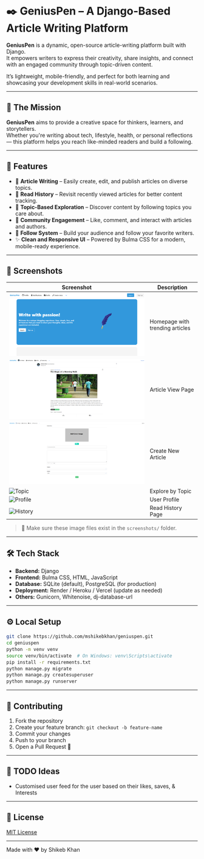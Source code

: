 # ✒️ GeniusPen – A Django-Based Article Writing Platform

**GeniusPen** is a dynamic, open-source article-writing platform built with Django.  
It empowers writers to express their creativity, share insights, and connect with an engaged community through topic-driven content.

It’s lightweight, mobile-friendly, and perfect for both learning and showcasing your development skills in real-world scenarios.

---

## 🎯 The Mission

**GeniusPen** aims to provide a creative space for thinkers, learners, and storytellers.  
Whether you're writing about tech, lifestyle, health, or personal reflections — this platform helps you reach like-minded readers and build a following.

---

## 🚀 Features

- 📝 **Article Writing** – Easily create, edit, and publish articles on diverse topics.  
- 📖 **Read History** – Revisit recently viewed articles for better content tracking.  
- 📌 **Topic-Based Exploration** – Discover content by following topics you care about.  
- 💬 **Community Engagement** – Like, comment, and interact with articles and authors.  
- 🔗 **Follow System** – Build your audience and follow your favorite writers.  
- ✨ **Clean and Responsive UI** – Powered by Bulma CSS for a modern, mobile-ready experience.

---

## 📸 Screenshots

| Screenshot | Description |
|------------|-------------|
| ![Home](screenshots/home.PNG) | Homepage with trending articles |
| ![Article](screenshots/article_detail.PNG) | Article View Page |
| ![Create](screenshots/create_article.PNG) | Create New Article |
| ![Topic](screenshots/topics.PNG) | Explore by Topic |
| ![Profile](screenshots/profile.PNG) | User Profile |
| ![History](screenshots/history.PNG) | Read History Page |

> 📸 Make sure these image files exist in the `screenshots/` folder.

---

## 🛠 Tech Stack

- **Backend:** Django  
- **Frontend:** Bulma CSS, HTML, JavaScript  
- **Database:** SQLite (default), PostgreSQL (for production)  
- **Deployment:** Render / Heroku / Vercel (update as needed)  
- **Others:** Gunicorn, Whitenoise, dj-database-url

---

## ⚙️ Local Setup

```bash
git clone https://github.com/mshikebkhan/geniuspen.git
cd geniuspen
python -m venv venv
source venv/bin/activate  # On Windows: venv\Scripts\activate
pip install -r requirements.txt
python manage.py migrate
python manage.py createsuperuser
python manage.py runserver
```
---

## 👥 Contributing

1. Fork the repository
2. Create your feature branch: `git checkout -b feature-name`
3. Commit your changes
4. Push to your branch
5. Open a Pull Request 🚀

---

## 📌 TODO Ideas

- Customised user feed for the user based on their likes, saves, & Interests

---

## 📄 License

[MIT License](LICENSE)

---

Made with ❤️ by Shikeb Khan
